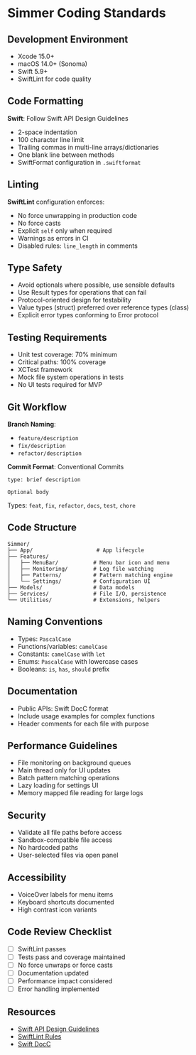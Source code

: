 # Simmer Coding Standards

## Development Environment

- Xcode 15.0+
- macOS 14.0+ (Sonoma)
- Swift 5.9+
- SwiftLint for code quality

## Code Formatting

**Swift**: Follow Swift API Design Guidelines
- 2-space indentation
- 100 character line limit
- Trailing commas in multi-line arrays/dictionaries
- One blank line between methods
- SwiftFormat configuration in `.swiftformat`

## Linting

**SwiftLint** configuration enforces:
- No force unwrapping in production code
- No force casts
- Explicit `self` only when required
- Warnings as errors in CI
- Disabled rules: `line_length` in comments

## Type Safety

- Avoid optionals where possible, use sensible defaults
- Use Result types for operations that can fail
- Protocol-oriented design for testability
- Value types (struct) preferred over reference types (class)
- Explicit error types conforming to Error protocol

## Testing Requirements

- Unit test coverage: 70% minimum
- Critical paths: 100% coverage
- XCTest framework
- Mock file system operations in tests
- No UI tests required for MVP

## Git Workflow

**Branch Naming**:
- `feature/description`
- `fix/description`
- `refactor/description`

**Commit Format**: Conventional Commits
```
type: brief description

Optional body
```

Types: `feat`, `fix`, `refactor`, `docs`, `test`, `chore`

## Code Structure

```
Simmer/
├── App/                    # App lifecycle
├── Features/
│   ├── MenuBar/           # Menu bar icon and menu
│   ├── Monitoring/        # Log file watching
│   ├── Patterns/          # Pattern matching engine
│   └── Settings/          # Configuration UI
├── Models/                # Data models
├── Services/              # File I/O, persistence
└── Utilities/             # Extensions, helpers
```

## Naming Conventions

- Types: `PascalCase`
- Functions/variables: `camelCase`
- Constants: `camelCase` with `let`
- Enums: `PascalCase` with lowercase cases
- Booleans: `is`, `has`, `should` prefix

## Documentation

- Public APIs: Swift DocC format
- Include usage examples for complex functions
- Header comments for each file with purpose

## Performance Guidelines

- File monitoring on background queues
- Main thread only for UI updates
- Batch pattern matching operations
- Lazy loading for settings UI
- Memory mapped file reading for large logs

## Security

- Validate all file paths before access
- Sandbox-compatible file access
- No hardcoded paths
- User-selected files via open panel

## Accessibility

- VoiceOver labels for menu items
- Keyboard shortcuts documented
- High contrast icon variants

## Code Review Checklist

- [ ] SwiftLint passes
- [ ] Tests pass and coverage maintained
- [ ] No force unwraps or force casts
- [ ] Documentation updated
- [ ] Performance impact considered
- [ ] Error handling implemented

## Resources

- [Swift API Design Guidelines](https://swift.org/documentation/api-design-guidelines/)
- [SwiftLint Rules](https://realm.github.io/SwiftLint/rule-directory.html)
- [Swift DocC](https://www.swift.org/documentation/docc/)
